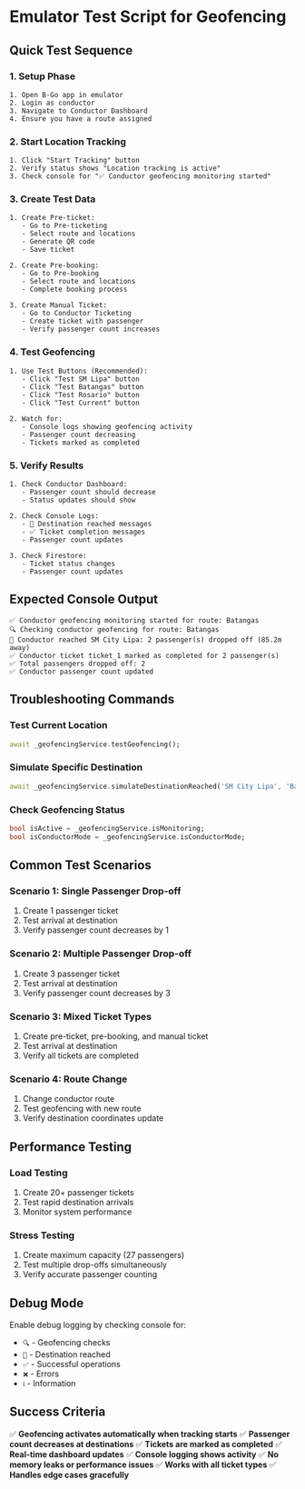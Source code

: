# Emulator Test Script for Geofencing

## Quick Test Sequence

### 1. **Setup Phase**

```
1. Open B-Go app in emulator
2. Login as conductor
3. Navigate to Conductor Dashboard
4. Ensure you have a route assigned
```

### 2. **Start Location Tracking**

```
1. Click "Start Tracking" button
2. Verify status shows "Location tracking is active"
3. Check console for "✅ Conductor geofencing monitoring started"
```

### 3. **Create Test Data**

```
1. Create Pre-ticket:
   - Go to Pre-ticketing
   - Select route and locations
   - Generate QR code
   - Save ticket

2. Create Pre-booking:
   - Go to Pre-booking
   - Select route and locations
   - Complete booking process

3. Create Manual Ticket:
   - Go to Conductor Ticketing
   - Create ticket with passenger
   - Verify passenger count increases
```

### 4. **Test Geofencing**

```
1. Use Test Buttons (Recommended):
   - Click "Test SM Lipa" button
   - Click "Test Batangas" button
   - Click "Test Rosario" button
   - Click "Test Current" button

2. Watch for:
   - Console logs showing geofencing activity
   - Passenger count decreasing
   - Tickets marked as completed
```

### 5. **Verify Results**

```
1. Check Conductor Dashboard:
   - Passenger count should decrease
   - Status updates should show

2. Check Console Logs:
   - 🎯 Destination reached messages
   - ✅ Ticket completion messages
   - Passenger count updates

3. Check Firestore:
   - Ticket status changes
   - Passenger count updates
```

## Expected Console Output

```
✅ Conductor geofencing monitoring started for route: Batangas
🔍 Checking conductor geofencing for route: Batangas
🎯 Conductor reached SM City Lipa: 2 passenger(s) dropped off (85.2m away)
✅ Conductor ticket ticket_1 marked as completed for 2 passenger(s)
✅ Total passengers dropped off: 2
✅ Conductor passenger count updated
```

## Troubleshooting Commands

### Test Current Location

```dart
await _geofencingService.testGeofencing();
```

### Simulate Specific Destination

```dart
await _geofencingService.simulateDestinationReached('SM City Lipa', 'Batangas');
```

### Check Geofencing Status

```dart
bool isActive = _geofencingService.isMonitoring;
bool isConductorMode = _geofencingService.isConductorMode;
```

## Common Test Scenarios

### Scenario 1: Single Passenger Drop-off

1. Create 1 passenger ticket
2. Test arrival at destination
3. Verify passenger count decreases by 1

### Scenario 2: Multiple Passenger Drop-off

1. Create 3 passenger ticket
2. Test arrival at destination
3. Verify passenger count decreases by 3

### Scenario 3: Mixed Ticket Types

1. Create pre-ticket, pre-booking, and manual ticket
2. Test arrival at destination
3. Verify all tickets are completed

### Scenario 4: Route Change

1. Change conductor route
2. Test geofencing with new route
3. Verify destination coordinates update

## Performance Testing

### Load Testing

1. Create 20+ passenger tickets
2. Test rapid destination arrivals
3. Monitor system performance

### Stress Testing

1. Create maximum capacity (27 passengers)
2. Test multiple drop-offs simultaneously
3. Verify accurate passenger counting

## Debug Mode

Enable debug logging by checking console for:

- `🔍` - Geofencing checks
- `🎯` - Destination reached
- `✅` - Successful operations
- `❌` - Errors
- `ℹ️` - Information

## Success Criteria

✅ **Geofencing activates automatically when tracking starts**
✅ **Passenger count decreases at destinations**
✅ **Tickets are marked as completed**
✅ **Real-time dashboard updates**
✅ **Console logging shows activity**
✅ **No memory leaks or performance issues**
✅ **Works with all ticket types**
✅ **Handles edge cases gracefully**
